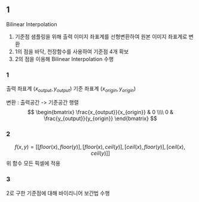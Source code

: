 ## 1

Bilinear Interpolation
1. 기준점 샘플링을 위해 출력 이미지 좌표계를 선형변환하여 원본 이미지 좌표계로 변환
2. 1의 점을 바닥, 천장함수를 사용하여 기준점 4개 확보
3. 2의 점을 이용해 Bilinear Interpolation 수행

### 1
출력 좌표계 $(x_{output}, y_{output})$
기준 좌표계 $(x_{origin}, y_{origin})$

변환 : 출력공간 -> 기준공간 행렬
$$
\begin{bmatrix}
\frac{x_{output}}{x_{origin}} & 0 \\\\
0 & \frac{y_{output}}{y_{origin}}
\end{bmatrix}
$$

### 2
$$
f(x, y) = [ [floor(x), floor(y)], [floor(x), ceil(y)], [ceil(x), floor(y)], [ceil(x), ceil(y)] ]
$$
위 함수 모든 픽셀에 적용

### 3
2로 구한 기준점에 대해 바이리니어 보간법 수행
